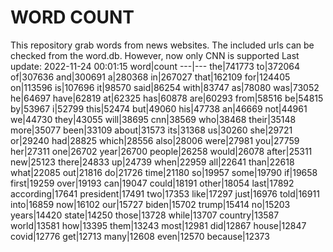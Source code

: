 # WORD COUNT
This repository grab words from news websites. The included urls can be checked from the word.db.
However, now only CNN is supported
Last update: 2022-11-24 00:01:15
word|count
---|---
the|741773
to|372064
of|307636
and|300691
a|280368
in|267027
that|162109
for|124405
on|113596
is|107696
it|98570
said|86254
with|83747
as|78080
was|73052
he|64697
have|62819
at|62325
has|60878
are|60293
from|58516
be|54815
by|53967
i|52799
this|52474
but|49060
his|47738
an|46669
not|44961
we|44730
they|43055
will|38695
cnn|38569
who|38468
their|35148
more|35077
been|33109
about|31573
its|31368
us|30260
she|29721
or|29240
had|28825
which|28556
also|28006
were|27981
you|27759
her|27311
one|26702
year|26700
people|26258
would|26078
after|25311
new|25123
there|24833
up|24739
when|22959
all|22641
than|22618
what|22085
out|21816
do|21726
time|21180
so|19957
some|19790
if|19658
first|19259
over|19193
can|19047
could|18191
other|18054
last|17892
according|17641
president|17491
two|17353
like|17297
just|16976
told|16911
into|16859
now|16102
our|15727
biden|15702
trump|15414
no|15203
years|14420
state|14250
those|13728
while|13707
country|13587
world|13581
how|13395
them|13243
most|12981
did|12867
house|12847
covid|12776
get|12713
many|12608
even|12570
because|12373
